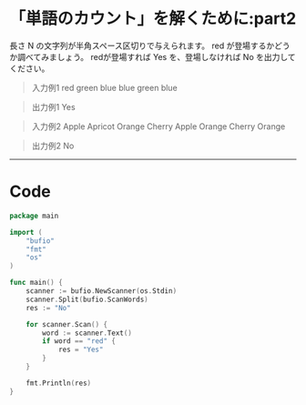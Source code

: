 # 「単語のカウント」を解くために:part2

長さ N の文字列が半角スペース区切りで与えられます。
red が登場するかどうか調べてみましょう。
redが登場すれば Yes を、登場しなければ No を出力してください。

> 入力例1
red green blue blue green blue

> 出力例1
Yes

> 入力例2
Apple Apricot Orange Cherry Apple Orange Cherry Orange

> 出力例2
No

---

# Code
```go
package main

import (
	"bufio"
	"fmt"
	"os"
)

func main() {
	scanner := bufio.NewScanner(os.Stdin)
	scanner.Split(bufio.ScanWords)
	res := "No"

	for scanner.Scan() {
		word := scanner.Text()
		if word == "red" {
			res = "Yes"
		}
	}

	fmt.Println(res)
}
```